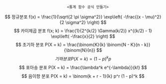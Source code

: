                                 <통계 함수 공식 만들기>
$$
정규분포 f(x) = \frac{1}{\sqrt{2 \pi \sigma^2}} \exp\left( -\frac{(x - \mu)^2}{2 \sigma^2} \right)
$$
$$
카이제곱 분포 f(x; k) = \frac{1}{2^{k/2} \Gamma(k/2)} x^{(k/2) - 1} \exp\left( -\frac{x}{2} \right)
$$
$$
초기하 분포 P(X = k) = \frac{\binom{K}{k} \binom{N - K}{n - k}}{\binom{N}{n}}
$$
$$
기하 분포 P(X = k) = (1 - p)^{k} p
$$
$$
포아송 분포 P(X = k) = \frac{\lambda^k e^{-\lambda}}{k!}
$$
$$
음이항 분포 P(X = k) = \binom{k + r - 1}{k} p^r (1 - p)^k
$$

